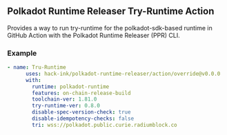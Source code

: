 ## Polkadot Runtime Releaser Try-Runtime Action
Provides a way to run try-runtime for the polkadot-sdk-based runtime in GitHub Action with the Polkadot Runtime Releaser (PPR) CLI.

### Example
```yaml
- name: Tru-Runtime
      uses: hack-ink/polkadot-runtime-releaser/action/override@v0.0.0
      with:
        runtime: polkadot-runtime
        features: on-chain-release-build
        toolchain-ver: 1.81.0
        try-runtime-ver: 0.8.0
        disable-spec-version-check: true
        disable-idempotency-checks: false
        tri: wss://polkadot.public.curie.radiumblock.co
```
